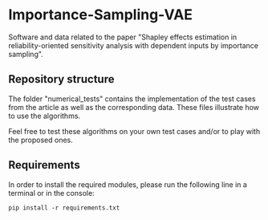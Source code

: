 # Importance-Sampling-VAE

Software and data related to the paper "Shapley effects estimation in reliability-oriented sensitivity analysis with dependent inputs by importance sampling".

## Repository structure

The folder "numerical_tests" contains the implementation of the test cases from the article as well as the corresponding data. These files illustrate how to use the algorithms. 

Feel free to test these algorithms on your own test cases and/or to play with the proposed ones.


## Requirements

In order to install the required modules, please run the following line in a terminal or in the console:

```
pip install -r requirements.txt
```
